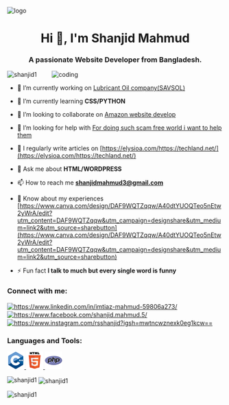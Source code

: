 ![logo](https://github.com/Shanjid1/Shanjid1-/blob/main/Blue%20White%20Futuristic%20Future%20Technology%20Banner.png)
<h1 align="center">Hi 👋, I'm Shanjid Mahmud</h1>
<h3 align="center">A passionate Website Developer from Bangladesh.</h3>

<img align="right" alt="coding" width="400" src="https://user-images.githubusercontent.com/55389276/140866485-8fb1c876-9a8f-4d6a-98dc-08c4981eaf70.gif">

<p align="left"> <img src="https://komarev.com/ghpvc/?username=shanjid1&label=Profile%20views&color=0e75b6&style=flat" alt="shanjid1" /> </p>

- 🔭 I’m currently working on [Lubricant Oil company(SAVSOL)](https://savsol.com/)

- 🌱 I’m currently learning **CSS/PYTHON**

- 👯 I’m looking to collaborate on [Amazon website develop](https://www.amazon.com/)

- 🤝 I’m looking for help with [For doing such scam free world i want to help them](https://www.scamadviser.com/)

- 📝 I regularly write articles on [https://elysioa.com/https://techland.net/](https://elysioa.com/https://techland.net/)

- 💬 Ask me about **HTML/WORDPRESS**

- 📫 How to reach me **shanjidmahmud3@gmail.com**

- 📄 Know about my experiences [https://www.canva.com/design/DAF9WQTZqqw/A40dtYUOQTeo5nEtw2yWrA/edit?utm_content=DAF9WQTZqqw&utm_campaign=designshare&utm_medium=link2&utm_source=sharebutton](https://www.canva.com/design/DAF9WQTZqqw/A40dtYUOQTeo5nEtw2yWrA/edit?utm_content=DAF9WQTZqqw&utm_campaign=designshare&utm_medium=link2&utm_source=sharebutton)

- ⚡ Fun fact **I talk to much but every single word is funny**

<h3 align="left">Connect with me:</h3>
<p align="left">
<a href="https://linkedin.com/in/https://www.linkedin.com/in/imtiaz-mahmud-59806a273/" target="blank"><img align="center" src="https://raw.githubusercontent.com/rahuldkjain/github-profile-readme-generator/master/src/images/icons/Social/linked-in-alt.svg" alt="https://www.linkedin.com/in/imtiaz-mahmud-59806a273/" height="30" width="40" /></a>
<a href="https://fb.com/https://www.facebook.com/shanjid.mahmud.5/" target="blank"><img align="center" src="https://raw.githubusercontent.com/rahuldkjain/github-profile-readme-generator/master/src/images/icons/Social/facebook.svg" alt="https://www.facebook.com/shanjid.mahmud.5/" height="30" width="40" /></a>
<a href="https://instagram.com/https://www.instagram.com/rsshanjid?igsh=mwtncwznexk0eg1kcw==" target="blank"><img align="center" src="https://raw.githubusercontent.com/rahuldkjain/github-profile-readme-generator/master/src/images/icons/Social/instagram.svg" alt="https://www.instagram.com/rsshanjid?igsh=mwtncwznexk0eg1kcw==" height="30" width="40" /></a>
</p>

<h3 align="left">Languages and Tools:</h3>
<p align="left"> <a href="https://www.w3schools.com/cpp/" target="_blank" rel="noreferrer"> <img src="https://raw.githubusercontent.com/devicons/devicon/master/icons/cplusplus/cplusplus-original.svg" alt="cplusplus" width="40" height="40"/> </a> <a href="https://www.w3.org/html/" target="_blank" rel="noreferrer"> <img src="https://raw.githubusercontent.com/devicons/devicon/master/icons/html5/html5-original-wordmark.svg" alt="html5" width="40" height="40"/> </a> <a href="https://www.php.net" target="_blank" rel="noreferrer"> <img src="https://raw.githubusercontent.com/devicons/devicon/master/icons/php/php-original.svg" alt="php" width="40" height="40"/> </a> </p>

<p><img align="left" src="https://github-readme-stats.vercel.app/api/top-langs?username=shanjid1&show_icons=true&locale=en&layout=compact" alt="shanjid1" /></p>

<p>&nbsp;<img align="center" src="https://github-readme-stats.vercel.app/api?username=shanjid1&show_icons=true&locale=en" alt="shanjid1" /></p>

<p><img align="center" src="https://github-readme-streak-stats.herokuapp.com/?user=shanjid1&" alt="shanjid1" /></p>
